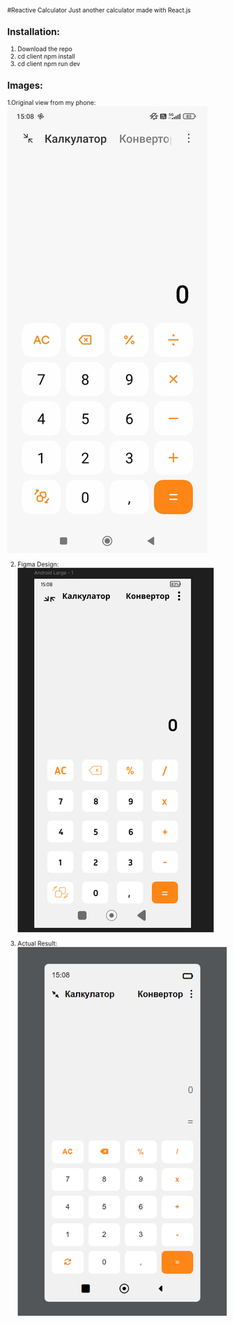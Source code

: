#Reactive Calculator 
Just another calculator made with React.js 

## Installation: 
1. Download the repo
2. cd client npm install
3. cd client npm run dev

## Images: 
1.Original view from my phone: 
![Original](https://github.com/ZlatinZlatinov/Reactive-Calculator/blob/main/design/original.jpg "Calculator image supposed to be here") 

2. Figma Design: 
![Figma](https://github.com/ZlatinZlatinov/Reactive-Calculator/blob/main/design/Figma-Design-1.png "Calculator image supposed to be here")

4. Actual Result: 
![Actual](https://github.com/ZlatinZlatinov/Reactive-Calculator/blob/main/design/html-result.png "Calculator image supposed to be here")
